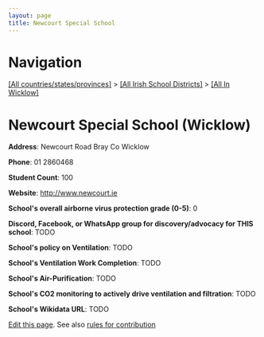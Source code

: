 ```yaml
---
layout: page
title: Newcourt Special School
---
```

# Navigation

[[All countries/states/provinces]](../../..) > [[All Irish School Districts]](../..) > [[All In Wicklow]](..)

# Newcourt Special School (Wicklow)

**Address**: Newcourt Road Bray Co Wicklow

**Phone**: 01 2860468

**Student Count**: 100

**Website**: <http://www.newcourt.ie>

**School's overall airborne virus protection grade (0-5)**: 0

**Discord, Facebook, or WhatsApp group for discovery/advocacy for THIS school**: TODO

**School's policy on Ventilation**: TODO

**School's Ventilation Work Completion**: TODO

**School's Air-Purification**: TODO

**School's CO2 monitoring to actively drive ventilation and filtration**: TODO

**School's Wikidata URL**: TODO


[Edit this page](https://github.com/ventilate-schools/Ireland/edit/main/./Wicklow/Newcourt_Special_School.md). See also [rules for contribution](../../../contribution-rules/)